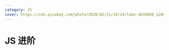 ```yaml
---
category: JS
cover: https://cdn.pixabay.com/photo/2020/02/11/10/24/lake-4839058_1280.jpg
---
```


# JS 进阶
